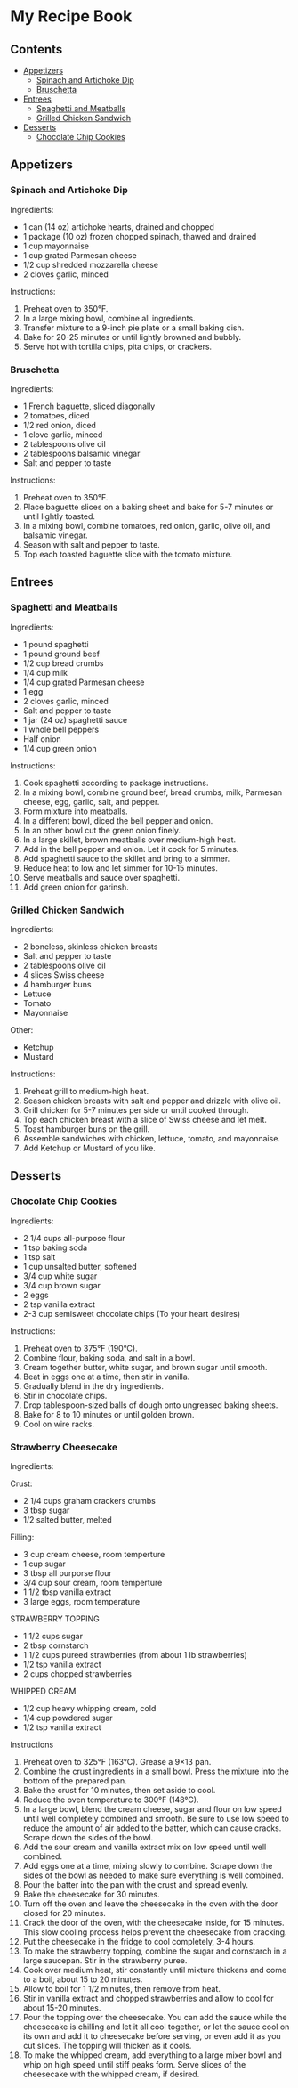 # My Recipe Book

## Contents
- [Appetizers](#appetizers)
    - [Spinach and Artichoke Dip](#spinach-and-artichoke-dip)
    - [Bruschetta](#bruschetta)
- [Entrees](#entrees)
    - [Spaghetti and Meatballs](#spaghetti-and-meatballs)
    - [Grilled Chicken Sandwich](#grilled-chicken-sandwich)
- [Desserts](#desserts)
    - [Chocolate Chip Cookies](#chocolate-chip-cookies)

## Appetizers
### Spinach and Artichoke Dip

Ingredients:
- 1 can (14 oz) artichoke hearts, drained and chopped
- 1 package (10 oz) frozen chopped spinach, thawed and drained
- 1 cup mayonnaise
- 1 cup grated Parmesan cheese
- 1/2 cup shredded mozzarella cheese
- 2 cloves garlic, minced

Instructions:
1. Preheat oven to 350°F.
2. In a large mixing bowl, combine all ingredients.
3. Transfer mixture to a 9-inch pie plate or a small baking dish.
4. Bake for 20-25 minutes or until lightly browned and bubbly.
5. Serve hot with tortilla chips, pita chips, or crackers.

### Bruschetta

Ingredients:
- 1 French baguette, sliced diagonally
- 2 tomatoes, diced
- 1/2 red onion, diced
- 1 clove garlic, minced
- 2 tablespoons olive oil
- 2 tablespoons balsamic vinegar
- Salt and pepper to taste

Instructions:
1. Preheat oven to 350°F.
2. Place baguette slices on a baking sheet and bake for 5-7 minutes or until lightly toasted.
3. In a mixing bowl, combine tomatoes, red onion, garlic, olive oil, and balsamic vinegar.
4. Season with salt and pepper to taste.
5. Top each toasted baguette slice with the tomato mixture.

## Entrees
### Spaghetti and Meatballs

Ingredients:
- 1 pound spaghetti
- 1 pound ground beef
- 1/2 cup bread crumbs
- 1/4 cup milk
- 1/4 cup grated Parmesan cheese
- 1 egg
- 2 cloves garlic, minced
- Salt and pepper to taste
- 1 jar (24 oz) spaghetti sauce
- 1 whole bell peppers
- Half onion
- 1/4 cup green onion

Instructions:
1. Cook spaghetti according to package instructions.
2. In a mixing bowl, combine ground beef, bread crumbs, milk, Parmesan cheese, egg, garlic, salt, and pepper.
3. Form mixture into meatballs.
4. In a different bowl, diced the bell pepper and onion.
5. In an other bowl cut the green onion finely.
6. In a large skillet, brown meatballs over medium-high heat.
7. Add in the bell pepper and onion. Let it cook for 5 minutes.
8. Add spaghetti sauce to the skillet and bring to a simmer.
6. Reduce heat to low and let simmer for 10-15 minutes.
7. Serve meatballs and sauce over spaghetti.
8. Add green onion for garinsh.

### Grilled Chicken Sandwich 

Ingredients:
- 2 boneless, skinless chicken breasts
- Salt and pepper to taste
- 2 tablespoons olive oil
- 4 slices Swiss cheese
- 4 hamburger buns
- Lettuce
- Tomato
- Mayonnaise

Other: 
- Ketchup 
- Mustard 

Instructions:
1. Preheat grill to medium-high heat.
2. Season chicken breasts with salt and pepper and drizzle with olive oil.
3. Grill chicken for 5-7 minutes per side or until cooked through.
4. Top each chicken breast with a slice of Swiss cheese and let melt.
5. Toast hamburger buns on the grill.
6. Assemble sandwiches with chicken, lettuce, tomato, and mayonnaise.
7. Add Ketchup or Mustard of you like.

## Desserts
### Chocolate Chip Cookies

Ingredients:
- 2 1/4 cups all-purpose flour
- 1 tsp baking soda
- 1 tsp salt
- 1 cup unsalted butter, softened
- 3/4 cup white sugar
- 3/4 cup brown sugar
- 2 eggs
- 2 tsp vanilla extract
- 2-3 cup semisweet chocolate chips (To your heart desires) 

Instructions:
1. Preheat oven to 375°F (190°C).
2. Combine flour, baking soda, and salt in a bowl.
3. Cream together butter, white sugar, and brown sugar until smooth.
4. Beat in eggs one at a time, then stir in vanilla.
5. Gradually blend in the dry ingredients.
6. Stir in chocolate chips.
7. Drop tablespoon-sized balls of dough onto ungreased baking sheets.
8. Bake for 8 to 10 minutes or until golden brown.
9. Cool on wire racks.

### Strawberry Cheesecake 

Ingredients:

Crust: 
- 2 1/4 cups graham crackers crumbs
- 3 tbsp sugar
- 1/2 salted butter, melted 

Filling:
- 3 cup cream cheese, room temperture
- 1 cup sugar
- 3 tbsp all purporse flour
- 3/4 cup sour cream, room temperture
- 1 1/2 tbsp vanilla extract
- 3 large eggs, room temperature 

STRAWBERRY TOPPING
- 1 1/2 cups sugar
- 2 tbsp cornstarch
- 1 1/2 cups pureed strawberries (from about 1 lb strawberries)
- 1/2 tsp vanilla extract
- 2 cups chopped strawberries

WHIPPED CREAM
- 1/2 cup heavy whipping cream, cold
- 1/4 cup powdered sugar
- 1/2 tsp vanilla extract

Instructions
1. Preheat oven to 325°F (163°C). Grease a 9×13 pan.
2. Combine the crust ingredients in a small bowl. Press the mixture into the bottom of the prepared pan.
3. Bake the crust for 10 minutes, then set aside to cool.
4. Reduce the oven temperature to 300°F (148°C).
5. In a large bowl, blend the cream cheese, sugar and flour on low speed until well completely combined and smooth. Be sure to use low speed to reduce the amount of air added to the batter, which can cause cracks. Scrape down the sides of the bowl.
6. Add the sour cream and vanilla extract mix on low speed until well combined.
7. Add eggs one at a time, mixing slowly to combine. Scrape down the sides of the bowl as needed to make sure everything is well combined.
8. Pour the batter into the pan with the crust and spread evenly.
9. Bake the cheesecake for 30 minutes.
10. Turn off the oven and leave the cheesecake in the oven with the door closed for 20 minutes.
11. Crack the door of the oven, with the cheesecake inside, for 15 minutes. This slow cooling process helps prevent the cheesecake from cracking.
12. Put the cheesecake in the fridge to cool completely, 3-4 hours.
13. To make the strawberry topping, combine the sugar and cornstarch in a large saucepan. Stir in the strawberry puree.
14. Cook over medium heat, stir constantly until mixture thickens and come to a boil, about 15 to 20 minutes.
15. Allow to boil for 1 1/2 minutes, then remove from heat.
16. Stir in vanilla extract and chopped strawberries and allow to cool for about 15-20 minutes.
17. Pour the topping over the cheesecake. You can add the sauce while the cheesecake is chilling and let it all cool together, or let the sauce cool on its own and add it to cheesecake before serving, or even add it as you cut slices. The topping will thicken as it cools.
18. To make the whipped cream, add everything to a large mixer bowl and whip on high speed until stiff peaks form. Serve slices of the cheesecake with the whipped cream, if desired.

